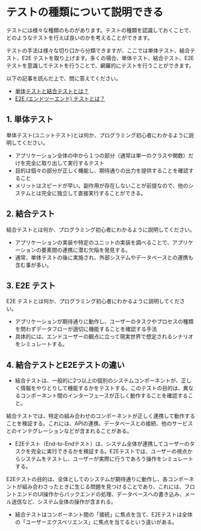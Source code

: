# テストの種類について説明できる

テストには様々な種類のものがあります。テストの種類を認識しておくことで、どのようなテストを行えば良いのかを考えることができます。

テストの手法は様々な切り口から分類できますが、ここでは単体テスト、結合テスト、E2E テストを取り上げます。多くの場合、単体テスト、結合テスト、E2E テストを意識してテストを行うことで、網羅的にテストを行うことができます。

以下の記事を読んだ上で、問に答えてください。

- [単体テストと結合テストとは？](https://circleci.com/ja/blog/unit-testing-vs-integration-testing/)
- [E2E (エンドツーエンド) テストとは？](https://circleci.com/ja/blog/what-is-end-to-end-testing/)

## 1. 単体テスト

単体テスト(ユニットテスト)とは何か、プログラミング初心者にわかるように説明してください。

- アプリケーション全体の中から１つの部分（通常は単一のクラスや関数）だけを完全に取り出して実行するテスト
- 目的は個々の部分が正しく機能し、期待通りの出力を提供することを確認すること
- メリットはスピードが早い。副作用が存在しないことが前提なので、他のシステムとは完全に独立して直接実行することができる。


## 2. 結合テスト

結合テストとは何か、プログラミング初心者にわかるように説明してください。

- アプリケーションの実装や特定のユニットの実装を調べることで、アプリケーションの要素間の連携に潜む欠陥を発見する。
- 通常、単体テストの後に実施され、外部システムやデータベースとの連携も含む事が多い。

## 3. E2E テスト

E2E テストとは何か、プログラミング初心者にわかるように説明してください。

- アプリケーションが期待通りに動作し、ユーザーのタスクやプロセスの種類を問わずデータフローが適切に機能することを確認する手法
- 具体的には、エンドユーザーの観点に立って現実世界で想定されるシナリオをシミュレートする。

## 4. 結合テストとE2Eテストの違い

- 結合テストは、一般的に2つ以上の個別のシステムコンポーネントが、正しく情報をやりとりして機能するかをテストする。このテストの目的は、異なるコンポーネント間のインターフェースが正しく動作することを確認すること。

結合テストでは、特定の組み合わせのコンポーネントが正しく連携して動作することを検証する。これには、APIの連携、データベースとの接続、他のサービスとのインテグレーションなどが含まれることがある。

- E2Eテスト（End-to-Endテスト）は、システム全体が連携してユーザーのタスクを完全に実行できるかを検証する。E2Eテストでは、ユーザーの視点からシステムをテストし、ユーザーが実際に行うであろう操作をシミュレートする。

E2Eテストの目的は、全体としてのシステムが期待通りに動作し、各コンポーネントが組み合わさったときに生じる問題を見つけることであり、これには、フロントエンドのUI操作からバックエンドの処理、データベースへの書き込み、メール送信など、システム全体の操作が含まれる。

- 結合テストはコンポーネント間の「接続」に焦点を当て、E2Eテストは全体の「ユーザーエクスペリエンス」に焦点を当てるという違いがある。
